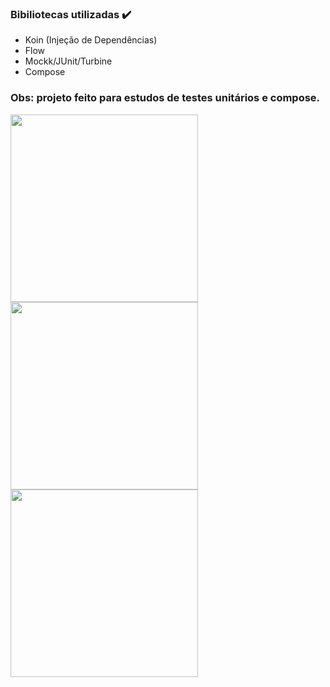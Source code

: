 ### Bibiliotecas utilizadas ✔️
- Koin (Injeção de Dependências)
- Flow
- Mockk/JUnit/Turbine
- Compose
### Obs: projeto feito para estudos de testes unitários e compose.

<img src="https://github.com/user-attachments/assets/e45f50e0-1213-46c4-9689-1bbd65b38911" width="300"/>
<img src="https://github.com/user-attachments/assets/f2e84700-4220-48d4-a12e-d2896f7797a5" width="300"/>
<img src="https://github.com/user-attachments/assets/c6cc39de-831a-4223-b814-466acda4db1e" width="300"/>
